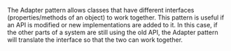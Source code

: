 The Adapter pattern allows classes that have different interfaces (properties/methods of an object) to work together.
This pattern is useful if an API is modified or new implementations are added to it. In this case, if the other parts of a system are still using the old API, the Adapter pattern will translate the interface so that the two can work together.